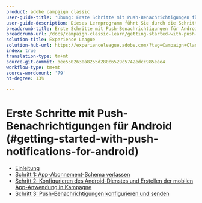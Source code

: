 ```yaml
---
product: adobe campaign classic
user-guide-title: 'Übung: Erste Schritte mit Push-Benachrichtigungen für Android'
user-guide-description: Dieses Lernprogramm führt Sie durch die Schritte, die beim Senden von Push-Benachrichtigungen von Adobe Campaign an eine Android-App erforderlich sind.
breadcrumb-title: Erste Schritte mit Push-Benachrichtigungen für Android
breadcrumb-url: /docs/campaign-classic-learn/getting-started-with-push-notifications-for-android/introduction.html
solution-title: Experience League
solution-hub-url: https://experienceleague.adobe.com/?tag=Campaign+Classic#recommended/solutions/campaign
index: true
translation-type: tm+mt
source-git-commit: bee5502630a8255d280c6529c5742edcc985eee4
workflow-type: tm+mt
source-wordcount: '79'
ht-degree: 13%

---
```



# Erste Schritte mit Push-Benachrichtigungen für Android (#getting-started-with-push-notifications-for-android)

+ [Einleitung](/help/tutorial-getting-started-with-push-notifications-for-android/introduction.md)
+ [Schritt 1: App-Abonnement-Schema verlassen](/help/tutorial-getting-started-with-push-notifications-for-android/extending-the-app-subscription-schema.md)
+ [Schritt 2: Konfigurieren des Android-Dienstes und Erstellen der mobilen App-Anwendung in Kampagne](/help/tutorial-getting-started-with-push-notifications-for-android/configuring-an-android-service-in-campaign.md)
+ [Schritt 3: Push-Benachrichtigungen konfigurieren und senden](/help/tutorial-getting-started-with-push-notifications-for-android/configuring-and-sending-push-notifications.md)
